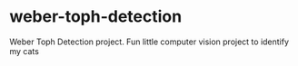 # weber-toph-detection
Weber Toph Detection project. Fun little computer vision project to identify my cats
